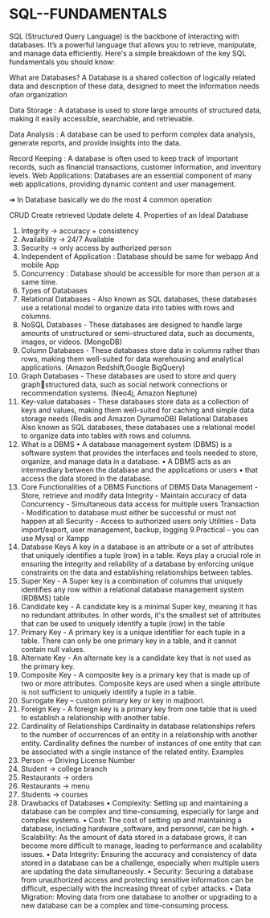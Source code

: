 # SQL--FUNDAMENTALS
SQL (Structured Query Language) is the backbone of interacting with databases. It’s a powerful language that allows you to retrieve, manipulate, and manage data efficiently. Here's a simple breakdown of the key SQL fundamentals you should know:


What are Databases?
A Database is a shared collection of logically 
related data and description of these data, 
designed to meet the information needs ofan 
organization


Data Storage : A database is used to store large 
amounts of structured data,
making it easily accessible, searchable, and 
retrievable.


Data Analysis : A database can be used to 
perform complex data analysis,
generate reports, and provide insights into the 
data.


Record Keeping : A database is often used to 
keep track of important records,
such as financial transactions, customer 
information, and inventory levels.
Web Applications: Databases are an essential 
component of many web
applications, providing dynamic content and user 
management.



➔ In Database basically we do the most 4 
common operation 
 
 CRUD 
Create retrieved Update delete
4. Properties of an Ideal Database
1. Integrity → accuracy + consistency
2. Availability → 24/7 Available 
3. Security → only access by authorized person 
4. Independent of Application : Database should be 
same for webapp And mobile App
5. Concurrency : Database should be accessible for 
more than person at a same time.
5. Types of Databases
1. Relational Databases -
Also known as SQL databases, these databases use a 
relational model to organize data into tables with rows 
and columns.
2. NoSQL Databases -
These databases are designed to handle large amounts 
of unstructured or semi-structured data, such as 
documents, images, or videos. (MongoDB)
 3. Column Databases -
These databases store data in columns rather than 
rows, making them well-suited for data warehousing 
and analytical applications. (Amazon Redshift,Google 
BigQuery)
4. Graph Databases -
These databases are used to store and query graphstructured data, such as
social network connections or recommendation 
systems. (Neo4j, Amazon
Neptune)
5. Key-value databases -
These databases store data as a collection of keys and 
values, making them
well-suited for caching and simple data storage needs 
(Redis and Amazon
DynamoDB)
 Relational Databases
Also known as SQL databases, these databases use 
a relational model
to organize data into tables with rows and 
columns.
7. What is a DBMS
• A database management system (DBMS) is a 
software system that provides the interfaces 
and tools needed to store, organize, and 
manage data in a database. 
• A DBMS acts as an intermediary between the 
database and the applications or users
• that access the data stored in the database.
8. Core Functionalities of a DBMS
Functions of DBMS
Data Management - Store, retrieve and modify 
data
Integrity - Maintain accuracy of data
Concurrency - Simultaneous data access for 
multiple users
Transaction - Modification to database must either 
be successful or
must not happen at all
Security - Access to authorized users only
Utilities - Data import/export, user management, 
backup, logging
9.Practical – you can use Mysql or Xampp
10. Database Keys
A key in a database is an attribute or a set of attributes 
that uniquely identifies a
tuple (row) in a table. Keys play a crucial role in ensuring 
the integrity and
reliability of a database by enforcing unique constraints 
on the data and
establishing relationships between tables.
1. Super Key -
A Super key is a combination of columns that uniquely 
identifies any row
within a relational database management system 
(RDBMS) table
2. Candidate key -
A candidate key is a minimal Super key, meaning it has 
no redundant
attributes. In other words, it's the smallest set of 
attributes that can be used to
uniquely identify a tuple (row) in the table
3. Primary Key -
A primary key is a unique identifier for each tuple in a 
table. There can only be
one primary key in a table, and it cannot contain null 
values.
4. Alternate Key -
An alternate key is a candidate key that is not used as 
the primary key.
5. Composite Key -
A composite key is a primary key that is made up of two 
or more attributes.
Composite keys are used when a single attribute is not 
sufficient to uniquely
identify a tuple in a table.
6. Surrogate Key – custom primary key or key in 
majboori.
7. Foreign Key -
A foreign key is a primary key from one table that is used 
to establish a
relationship with another table.
11. Cardinality of Relationships
Cardinality in database relationships refers to the number 
of occurrences of an
entity in a relationship with another entity. Cardinality 
defines the number of
instances of one entity that can be associated with a 
single instance of the related
entity.
Examples
1. Person -> Driving License Number
2. Student -> college branch
3. Restaurants -> orders
4. Restaurants -> menu
5. Students -> courses
12. Drawbacks of Databases
• Complexity: Setting up and maintaining a database 
can be complex and time-consuming, especially for 
large and complex systems.
• Cost: The cost of setting up and maintaining a 
database, including hardware ,software, and 
personnel, can be high.
• Scalability: As the amount of data stored in a 
database grows, it can become more difficult to 
manage, leading to performance and scalability 
issues.
• Data Integrity: Ensuring the accuracy and 
consistency of data stored in a database can be a 
challenge, especially when multiple users are 
updating the data simultaneously.
• Security: Securing a database from unauthorized 
access and protecting sensitive information can be 
difficult, especially with the increasing threat of cyber 
attacks.
• Data Migration: Moving data from one database to 
another or upgrading to a new database can be a 
complex and time-consuming process.
